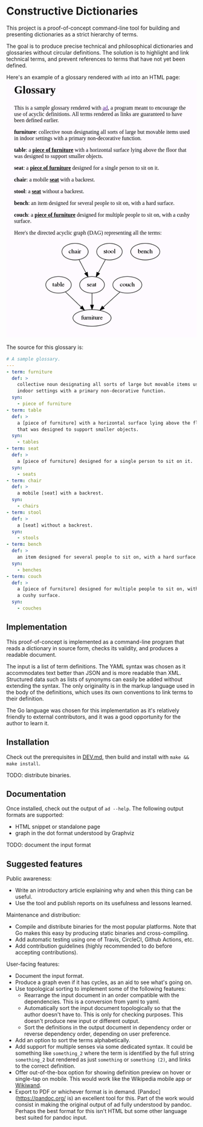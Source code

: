 Constructive Dictionaries
==

This project is a proof-of-concept command-line tool for building and
presenting dictionaries as a strict hierarchy of terms.

The goal is to produce precise technical and philosophical dictionaries and
glossaries without circular definitions. The solution is to highlight
and link technical terms, and prevent references to terms that have not
yet been defined.

Here's an example of a glossary rendered with `ad` into an HTML page:
![Example](screenshot.png)

The source for this glossary is:

```yaml
# A sample glossary.
---
- term: furniture
  def: >
    collective noun designating all sorts of large but movable items used in
    indoor settings with a primary non-decorative function.
  syn:
    - piece of furniture
- term: table
  def: >
    a [piece of furniture] with a horizontal surface lying above the floor
    that was designed to support smaller objects.
  syn:
    - tables
- term: seat
  def: >
    a [piece of furniture] designed for a single person to sit on it.
  syn:
    - seats
- term: chair
  def: >
    a mobile [seat] with a backrest.
  syn:
    - chairs
- term: stool
  def: >
    a [seat] without a backrest.
  syn:
    - stools
- term: bench
  def: >
    an item designed for several people to sit on, with a hard surface.
  syn:
    - benches
- term: couch
  def: >
    a [piece of furniture] designed for multiple people to sit on, with
    a cushy surface.
  syn:
    - couches
```

Implementation
--

This proof-of-concept is implemented as a command-line program that
reads a dictionary in source form, checks its validity, and produces a
readable document.

The input is a list of term definitions. The YAML syntax was chosen as
it accommodates text better than JSON and is more readable than
XML. Structured data such as lists of synonyms can easily be added
without extending the syntax. The only originality is in the markup
language used in the body of the definitions, which uses its own
conventions to link terms to their definition.

The Go language was chosen for this implementation as it's relatively
friendly to external contributors, and it was a good opportunity for
the author to learn it.

Installation
--

Check out the prerequisites in [DEV.md](DEV.md), then build and install with
`make && make install`.

TODO: distribute binaries.

Documentation
--

Once installed, check out the output of `ad --help`.
The following output formats are supported:

* HTML snippet or standalone page
* graph in the dot format understood by Graphviz

TODO: document the input format

Suggested features
--

Public awareness:
* Write an introductory article explaining why and when this thing can
  be useful.
* Use the tool and publish reports on its usefulness and lessons
  learned.

Maintenance and distribution:
* Compile and distribute binaries for the most popular platforms. Note
  that Go makes this easy by producing static binaries and
  cross-compiling.
* Add automatic testing using one of Travis, CircleCI, Github Actions,
  etc.
* Add contribution guidelines (highly recommended to do before
  accepting contributions).

User-facing features:
* Document the input format.
* Produce a graph even if it has cycles, as an aid to see what's going
  on.
* Use topological sorting to implement some of the following features:
  - Rearrange the input document in an order compatible with the
    dependencies. This is a conversion from yaml to yaml.
  - Automatically sort the input document topologically so that the
    author doesn't have to. This is only for checking purposes.
    This doesn't produce new input or different output.
  - Sort the definitions in the output document in dependency order
    or reverse dependency order, depending on user preference.
* Add an option to sort the terms alphabetically.
* Add support for multiple senses via some dedicated syntax. It could
  be something like `something_2` where the term is identified by the
  full string `something_2` but rendered as just `something` or
  `something (2)`, and links to the correct definition.
* Offer out-of-the-box option for showing definition preview on hover
  or single-tap on mobile. This would work like the Wikipedia mobile
  app or [Wikiwand](https://www.wikiwand.com/en/Hippopotamus).
* Export to PDF or whichever format is in
  demand. [Pandoc](https://pandoc.org/ is) an excellent tool for
  this. Part of the work would consist in making the original output
  of ad fully understood by pandoc. Perhaps the best format for
  this isn't HTML but some other language best suited for pandoc input.
